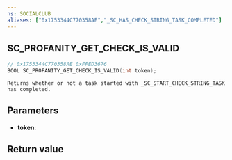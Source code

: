 ```yaml
---
ns: SOCIALCLUB
aliases: ["0x1753344C770358AE","_SC_HAS_CHECK_STRING_TASK_COMPLETED"]
---
```

## SC_PROFANITY_GET_CHECK_IS_VALID

```c
// 0x1753344C770358AE 0xFFED3676
BOOL SC_PROFANITY_GET_CHECK_IS_VALID(int token);
```

```
Returns whether or not a task started with _SC_START_CHECK_STRING_TASK has completed.  
```

## Parameters
* **token**: 

## Return value
